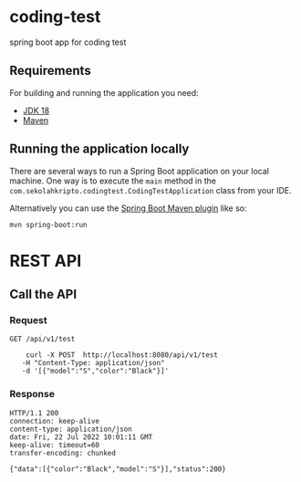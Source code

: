 # coding-test
spring boot app for coding test 
## Requirements

For building and running the application you need:
- [JDK 18](https://www.oracle.com/java/technologies/downloads/#java18)
- [Maven](https://maven.apache.org)

## Running the application locally

There are several ways to run a Spring Boot application on your local machine. One way is to execute the `main` method in the `com.sekolahkripto.codingtest.CodingTestApplication` class from your IDE.

Alternatively you can use the [Spring Boot Maven plugin](https://docs.spring.io/spring-boot/docs/current/reference/html/build-tool-plugins-maven-plugin.html) like so:

```shell
mvn spring-boot:run
```
# REST API


## Call the API

### Request

`GET /api/v1/test`
```shell
    curl -X POST  http://localhost:8080/api/v1/test
   -H "Content-Type: application/json"
   -d '[{"model":"S","color":"Black"}]'  
   ```

### Response
```shell
HTTP/1.1 200 
connection: keep-alive
content-type: application/json
date: Fri, 22 Jul 2022 10:01:11 GMT
keep-alive: timeout=60
transfer-encoding: chunked

{"data":[{"color":"Black","model":"S"}],"status":200}
   ```
